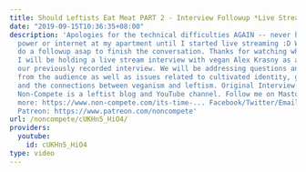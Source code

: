 ```yaml
---
title: Should Leftists Eat Meat PART 2 - Interview Followup *Live Stream*
date: "2019-09-15T10:36:35+08:00"
description: 'Apologies for the technical difficulties AGAIN -- never had issues with
  power or internet at my apartment until I started live streaming :D We''ll try to
  do a followup asap to finish the conversation. Thanks for watching while you could!
  I will be holding a live stream interview with vegan Alex Krasny as a followup to
  our previously recorded interview. We will be addressing questions and comments
  from the audience as well as issues related to cultivated identity, gatekeeping,
  and the connections between veganism and leftism. Original Interview: https://www.youtube.com/watch?v=tiCd188GDxs
  Non-Compete is a leftist blog and YouTube channel. Follow me on Mastodon. Find out
  more: https://www.non-compete.com/its-time-... Facebook/Twitter/Email info: http://www.non-compete.com/about/
  Patreon: https://www.patreon.com/noncompete'
url: /noncompete/cUKHn5_HiO4/
providers:
  youtube:
    id: cUKHn5_HiO4
type: video
---
```


